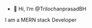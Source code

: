 - 👋 Hi, I’m @TrilochanprasadBH

 I am a MERN stack Developer 
<!---
TrilochanprasadBH/TrilochanprasadBH is a ✨ special ✨ repository because its `README.md` (this file) appears on your GitHub profile.
You can click the Preview link to take a look at your changes.
--->
